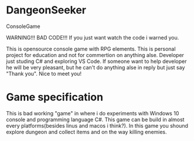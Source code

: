 # DangeonSeeker
ConsoleGame

WARNING!!! BAD CODE!!! If you just want watch the code i warned you.

This is opensource console game with RPG elements. This is personal project for education and not for commertion on anything alse.
Developer just studing C# and exploring VS Code. If someone want to help developer he will be very pleasant, but he can't do anything alse in reply but just say "Thank you". Nice to meet you!

# Game specification

This is bad working "game" in where i do experiments with Windows 10 console and programming language C#.
This game can be build in almost every platforms(besides linus and macos i think?).
In this game you shound explore dungeon and collect items and on the way killing enemies.
